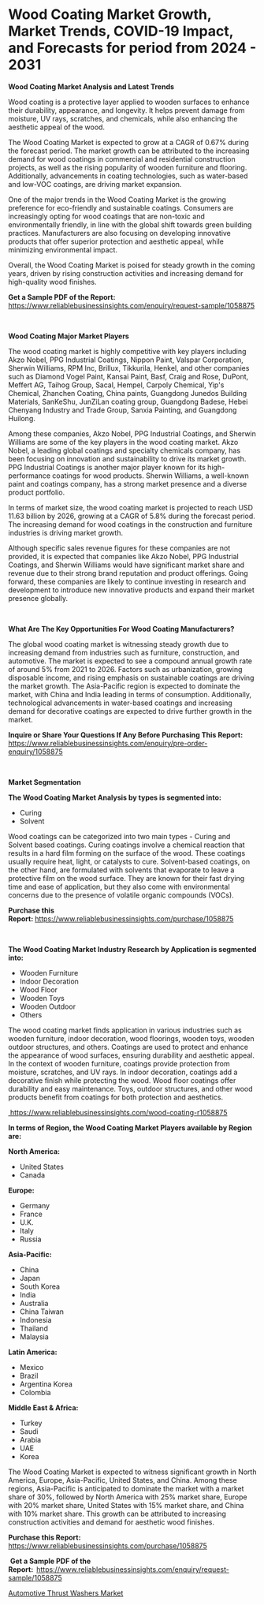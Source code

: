 <p><h1>Wood Coating Market Growth, Market Trends, COVID-19 Impact, and Forecasts for period from 2024 - 2031</h1></p><p><strong>Wood Coating Market Analysis and Latest Trends</strong></p>
<p><p>Wood coating is a protective layer applied to wooden surfaces to enhance their durability, appearance, and longevity. It helps prevent damage from moisture, UV rays, scratches, and chemicals, while also enhancing the aesthetic appeal of the wood.</p><p>The Wood Coating Market is expected to grow at a CAGR of 0.67% during the forecast period. The market growth can be attributed to the increasing demand for wood coatings in commercial and residential construction projects, as well as the rising popularity of wooden furniture and flooring. Additionally, advancements in coating technologies, such as water-based and low-VOC coatings, are driving market expansion.</p><p>One of the major trends in the Wood Coating Market is the growing preference for eco-friendly and sustainable coatings. Consumers are increasingly opting for wood coatings that are non-toxic and environmentally friendly, in line with the global shift towards green building practices. Manufacturers are also focusing on developing innovative products that offer superior protection and aesthetic appeal, while minimizing environmental impact.</p><p>Overall, the Wood Coating Market is poised for steady growth in the coming years, driven by rising construction activities and increasing demand for high-quality wood finishes.</p></p>
<p><strong>Get a Sample PDF of the Report:&nbsp;</strong> <a href="https://www.reliablebusinessinsights.com/enquiry/request-sample/1058875">https://www.reliablebusinessinsights.com/enquiry/request-sample/1058875</a></p>
<p>&nbsp;</p>
<p><strong>Wood Coating Major Market Players</strong></p>
<p><p>The wood coating market is highly competitive with key players including Akzo Nobel, PPG Industrial Coatings, Nippon Paint, Valspar Corporation, Sherwin Williams, RPM Inc, Brillux, Tikkurila, Henkel, and other companies such as Diamond Vogel Paint, Kansai Paint, Basf, Craig and Rose, DuPont, Meffert AG, Taihog Group, Sacal, Hempel, Carpoly Chemical, Yip's Chemical, Zhanchen Coating, China paints, Guangdong Junedos Building Materials, SanKeShu, JunZiLan coating group, Guangdong Badese, Hebei Chenyang Industry and Trade Group, Sanxia Painting, and Guangdong Huilong.</p><p>Among these companies, Akzo Nobel, PPG Industrial Coatings, and Sherwin Williams are some of the key players in the wood coating market. Akzo Nobel, a leading global coatings and specialty chemicals company, has been focusing on innovation and sustainability to drive its market growth. PPG Industrial Coatings is another major player known for its high-performance coatings for wood products. Sherwin Williams, a well-known paint and coatings company, has a strong market presence and a diverse product portfolio.</p><p>In terms of market size, the wood coating market is projected to reach USD 11.63 billion by 2026, growing at a CAGR of 5.8% during the forecast period. The increasing demand for wood coatings in the construction and furniture industries is driving market growth.</p><p>Although specific sales revenue figures for these companies are not provided, it is expected that companies like Akzo Nobel, PPG Industrial Coatings, and Sherwin Williams would have significant market share and revenue due to their strong brand reputation and product offerings. Going forward, these companies are likely to continue investing in research and development to introduce new innovative products and expand their market presence globally.</p></p>
<p>&nbsp;</p>
<p><strong>What Are The Key Opportunities For Wood Coating Manufacturers?</strong></p>
<p><p>The global wood coating market is witnessing steady growth due to increasing demand from industries such as furniture, construction, and automotive. The market is expected to see a compound annual growth rate of around 5% from 2021 to 2026. Factors such as urbanization, growing disposable income, and rising emphasis on sustainable coatings are driving the market growth. The Asia-Pacific region is expected to dominate the market, with China and India leading in terms of consumption. Additionally, technological advancements in water-based coatings and increasing demand for decorative coatings are expected to drive further growth in the market.</p></p>
<p><strong>Inquire or Share Your Questions If Any Before Purchasing This Report:</strong> <a href="https://www.reliablebusinessinsights.com/enquiry/pre-order-enquiry/1058875">https://www.reliablebusinessinsights.com/enquiry/pre-order-enquiry/1058875</a></p>
<p>&nbsp;</p>
<p><strong>Market Segmentation</strong></p>
<p><strong>The Wood Coating Market Analysis by types is segmented into:</strong></p>
<p><ul><li>Curing</li><li>Solvent</li></ul></p>
<p><p>Wood coatings can be categorized into two main types -  Curing and Solvent based coatings. Curing coatings involve a chemical reaction that results in a hard film forming on the surface of the wood. These coatings usually require heat, light, or catalysts to cure. Solvent-based coatings, on the other hand, are formulated with solvents that evaporate to leave a protective film on the wood surface. They are known for their fast drying time and ease of application, but they also come with environmental concerns due to the presence of volatile organic compounds (VOCs).</p></p>
<p><strong>Purchase this Report:&nbsp;</strong><a href="https://www.reliablebusinessinsights.com/purchase/1058875">https://www.reliablebusinessinsights.com/purchase/1058875</a></p>
<p>&nbsp;</p>
<p><strong>The Wood Coating Market Industry Research by Application is segmented into:</strong></p>
<p><ul><li>Wooden Furniture</li><li>Indoor Decoration</li><li>Wood Floor</li><li>Wooden Toys</li><li>Wooden Outdoor</li><li>Others</li></ul></p>
<p><p>The wood coating market finds application in various industries such as wooden furniture, indoor decoration, wood floorings, wooden toys, wooden outdoor structures, and others. Coatings are used to protect and enhance the appearance of wood surfaces, ensuring durability and aesthetic appeal. In the context of wooden furniture, coatings provide protection from moisture, scratches, and UV rays. In indoor decoration, coatings add a decorative finish while protecting the wood. Wood floor coatings offer durability and easy maintenance. Toys, outdoor structures, and other wood products benefit from coatings for both protection and aesthetics.</p></p>
<p><a href="https://www.reliablebusinessinsights.com/wood-coating-r1058875">&nbsp;https://www.reliablebusinessinsights.com/wood-coating-r1058875</a></p>
<p><strong>In terms of Region, the Wood Coating Market Players available by Region are:</strong></p>
<p>
    <p> <strong> North America: </strong>
        <ul>
            <li>United States</li>
            <li>Canada</li>
        </ul>
        </p> 
    <p> <strong> Europe: </strong>
        <ul>
            <li>Germany</li>
            <li>France</li>
            <li>U.K.</li>
            <li>Italy</li>
            <li>Russia</li>
        </ul>
        </p> 
    <p> <strong> Asia-Pacific: </strong>
        <ul>
            <li>China</li>
            <li>Japan</li>
            <li>South Korea</li>
            <li>India</li>
            <li>Australia</li>
            <li>China Taiwan</li>
            <li>Indonesia</li>
            <li>Thailand</li>
            <li>Malaysia</li>
        </ul>
        </p> 
    <p> <strong> Latin America: </strong>
        <ul>
            <li>Mexico</li>
            <li>Brazil</li>
            <li>Argentina Korea</li>
            <li>Colombia</li>
        </ul>
        </p> 
    <p> <strong> Middle East & Africa: </strong>
        <ul>
            <li>Turkey</li>
            <li>Saudi</li>
            <li>Arabia</li>
            <li>UAE</li>
            <li>Korea</li>
        </ul>
    </p>
    </p>
<p><p>The Wood Coating Market is expected to witness significant growth in North America, Europe, Asia-Pacific, United States, and China. Among these regions, Asia-Pacific is anticipated to dominate the market with a market share of 30%, followed by North America with 25% market share, Europe with 20% market share, United States with 15% market share, and China with 10% market share. This growth can be attributed to increasing construction activities and demand for aesthetic wood finishes.</p></p>
<p><strong>Purchase this Report: </strong><a href="https://www.reliablebusinessinsights.com/purchase/1058875">https://www.reliablebusinessinsights.com/purchase/1058875</a></p>
<p>&nbsp;<strong>Get a Sample PDF of the Report:&nbsp;&nbsp;</strong><a href="https://www.reliablebusinessinsights.com/enquiry/request-sample/1058875">https://www.reliablebusinessinsights.com/enquiry/request-sample/1058875</a></p>
<p><strong></strong></p>
<p><p><a href="https://view.publitas.com/reportprime-1/automotive-thrust-washers-market-market-segmentation-geographical-regions-and-market-forcast-till-2031/">Automotive Thrust Washers Market</a></p></p>
